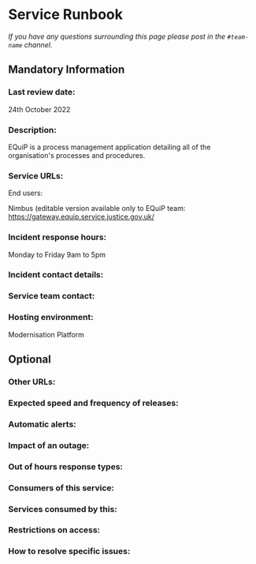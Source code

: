 # Service Runbook

<!-- This is a template that should be populated by the development team when moving to the modernisation platform, but also reviewed and kept up to date.
To ensure that people looking at your runbook can get the information they need quickly, your runbook should be short but clear. Throughout, only use acronyms if you’re confident that someone who has just been woken up at 3am would understand them. -->

_If you have any questions surrounding this page please post in the `#team-name` channel._

## Mandatory Information

### **Last review date:**

<!-- Adding the last date this page was reviewed, with any accompanying information --> 24th October 2022

### **Description:**

<!-- A short (less than 50 word) description of what your service does, and who it’s for.--> EQuiP is a process management application detailing all of the organisation's processes and procedures.

### **Service URLs:**

<!--  The URL(s) of the service’s production environment, and test environments if possible--> End users: <https://equip-portal.equip.service.justice.gov.uk/>

Nimbus (editable version available only to EQuiP team: <https://gateway.equip.service.justice.gov.uk/>

### **Incident response hours:**

<!-- When your service receives support for urgent issues. This should be written in a clear, unambiguous way. For example: 24/7/365, Office hours, usually 9am-6pm on working days, or 7am-10pm, 365 days a year. --> Monday to Friday 9am to 5pm

### **Incident contact details:**

<!-- How people can raise an urgent issue with your service. This must not be the email address or phone number of an individual on your team, it should be a shared email address, phone number, or website that allows someone with an urgent issue to raise it quickly. --> <equip.admin@justice.gov.uk>

### **Service team contact:**

<!-- How people with non-urgent issues or questions can get in touch with your team. As with incident contact details, this must not be the email address or phone number of an individual on the team, it should be a shared email address or a ticket tracking system.--> <equip.admin@justice.gov.uk>

### **Hosting environment:**

Modernisation Platform

<!-- If your service is hosted on another MOJ team’s infrastructure, link to their runbook. If your service has another arrangement or runs its own infrastructure, you should list the supplier of that infrastructure (ideally linking to your account’s login page) and describe, simply and briefly, how to raise an issue with them. -->

## Optional

### **Other URLs:**

<!--  If you can, provide links to the service’s monitoring dashboard(s), health checks, documentation (ideally describing how to run/work with the service), and main GitHub repository. -->

### **Expected speed and frequency of releases:**

<!-- How often are you able to release changes to your service, and how long do those changes take? -->

### **Automatic alerts:**

<!-- List, briefly, problems (or types of problem) that will automatically alert your team when they occur. -->

### **Impact of an outage:**

<!-- A short description of the risks if your service is down for an extended period of time. -->

### **Out of hours response types:**

<!-- Describe how incidents that page a person on call are responded to. How long are out-of-hours responders expected to spend trying to resolve issues before they stop working, put the service into maintenance mode, and hand the issue to in-hours support? -->

### **Consumers of this service:**

<!-- List which other services (with links to their runbooks) rely on this service. If your service is considered a platform, these may be too numerous to reasonably list. -->

### **Services consumed by this:**

<!-- List which other services (with links to their runbooks) this service relies on. -->

### **Restrictions on access:**

<!-- Describe any conditions which restrict access to the service, such as if it’s IP-restricted or only accessible from a private network.-->

### **How to resolve specific issues:**

<!-- Describe the steps someone might take to resolve a specific issue or incident, often for use when on call. This may be a large amount of information, so may need to be split out into multiple pages, or link to other documents.-->
